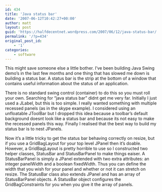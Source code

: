 ```yaml
---
id: 434
title: 'Java status bar'
date: '2007-06-12T10:42:27+00:00'
author: matt
layout: post
guid: 'https://halfdecentnet.wordpress.com/2007/06/12/java-status-bar/'
permalink: '/?p=434'
original_post_id:
    - '1'
categories:
    - software
---
```


This might save someone else a little bother. I’ve been building Java Swing demo’s in the last few months and one thing that has slowed me down is building a status bar. A status bar is the strip at the bottom of a window that contains useful information about the status of an application.

There is no standard swing control (container) to do this so you must roll your own. Searching for “java status bar” didnt get me very far. Initially I just used a JLabel, but this is too simple. I really wanted something with multiple recessed panels (as in the skype example). I considered using an unfloatable JToolBar but I dropped this idea because a toolbar’s default background doesnt look like a status bar and because its not easy to make the recessed panels this way. Finally I realised that the best way to build my status bar is to nest JPanels.

Now it’s a little tricky to get the status bar behaving correctly on resize, but if you use a GridBagLayout for your top level JPanel then it’s doable. However, a GridBagLayout is pretty horrible to use so I constructed two helper classes, StatusBar and StatusBarPanel to make things eaiser. A StatusBarPanel is simply a JPanel extended with two extra attributes: an integer panelWidth and a boolean fixedWidth. Thus you can define the width that you wish for your panel and whether or not it can stretch on resize. The StatusBar class also extends JPanel and has an array of StatusBarPanel objects. A StatusBar object configures the GridBagConstraints for you when you give it the array of panels.